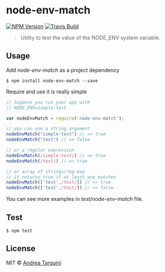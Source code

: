 # node-env-match
[![NPM Version][npm-image]][npm-url] [![Travis Build][travis-image]][travis-url]

> Utility to test the value of the NODE_ENV system variable.

## Usage
Add _node-env-match_ as a project dependency

```
$ npm install node-env-match --save
```

Require and use it is really simple

```javascript
// Suppose you run your app with
// NODE_ENV=simple-test

var nodeEnvMatch = require('node-env-match');

// you can use a string argument
nodeEnvMatch("simple-test") // => true
nodeEnvMatch("test") // => false

// or a regular expression
nodeEnvMatch(/simple-test/) // => true
nodeEnvMatch(/test/) // => true

// or array of strings/reg-exp
// it returns true if at least one matches
nodeEnvMatch(['test',/test/]) // => true
nodeEnvMatch(['test',/tost/]) // => false

```

You can see more examples in *test/node-env-match* file.


## Test

```
$ npm test
```

## License
MIT © [Andrea Tarquini](https://blog.h4t0n.com)

[npm-image]: https://img.shields.io/npm/v/node-env-match.svg
[npm-url]: https://www.npmjs.com/package/node-env-match
[travis-image]: https://img.shields.io/travis/h4t0n/node-env-match.svg
[travis-url]: https://travis-ci.org/h4t0n/node-env-match
